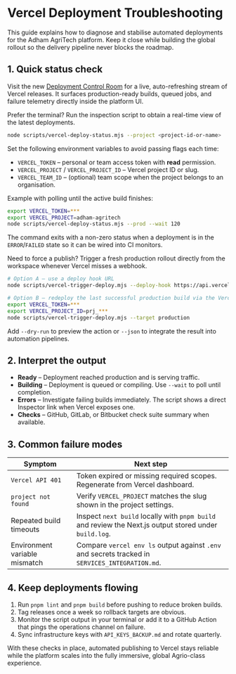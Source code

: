 # Vercel Deployment Troubleshooting

This guide explains how to diagnose and stabilise automated deployments for the Adham AgriTech platform. Keep it close while building the global rollout so the delivery pipeline never blocks the roadmap.

## 1. Quick status check

Visit the new [Deployment Control Room](/ops/deployments) for a live, auto-refreshing stream of Vercel releases. It surfaces production-ready builds, queued jobs, and failure telemetry directly inside the platform UI.

Prefer the terminal? Run the inspection script to obtain a real-time view of the latest deployments.

```bash
node scripts/vercel-deploy-status.mjs --project <project-id-or-name>
```

Set the following environment variables to avoid passing flags each time:

- `VERCEL_TOKEN` – personal or team access token with **read** permission.
- `VERCEL_PROJECT` / `VERCEL_PROJECT_ID` – Vercel project ID or slug.
- `VERCEL_TEAM_ID` – (optional) team scope when the project belongs to an organisation.

Example with polling until the active build finishes:

```bash
export VERCEL_TOKEN=***
export VERCEL_PROJECT=adham-agritech
node scripts/vercel-deploy-status.mjs --prod --wait 120
```

The command exits with a non-zero status when a deployment is in the `ERROR`/`FAILED` state so it can be wired into CI monitors.

Need to force a publish? Trigger a fresh production rollout directly from the workspace whenever Vercel misses a webhook.

```bash
# Option A – use a deploy hook URL
node scripts/vercel-trigger-deploy.mjs --deploy-hook https://api.vercel.com/v1/integrations/deploy/... 

# Option B – redeploy the last successful production build via the Vercel API
export VERCEL_TOKEN=***
export VERCEL_PROJECT_ID=prj_***
node scripts/vercel-trigger-deploy.mjs --target production
```

Add `--dry-run` to preview the action or `--json` to integrate the result into automation pipelines.

## 2. Interpret the output

- **Ready** – Deployment reached production and is serving traffic.
- **Building** – Deployment is queued or compiling. Use `--wait` to poll until completion.
- **Errors** – Investigate failing builds immediately. The script shows a direct Inspector link when Vercel exposes one.
- **Checks** – GitHub, GitLab, or Bitbucket check suite summary when available.

## 3. Common failure modes

| Symptom | Next step |
| --- | --- |
| `Vercel API 401` | Token expired or missing required scopes. Regenerate from Vercel dashboard. |
| `project not found` | Verify `VERCEL_PROJECT` matches the slug shown in the project settings. |
| Repeated build timeouts | Inspect `next build` locally with `pnpm build` and review the Next.js output stored under `build.log`. |
| Environment variable mismatch | Compare `vercel env ls` output against `.env` and secrets tracked in `SERVICES_INTEGRATION.md`. |

## 4. Keep deployments flowing

1. Run `pnpm lint` and `pnpm build` before pushing to reduce broken builds.
2. Tag releases once a week so rollback targets are obvious.
3. Monitor the script output in your terminal or add it to a GitHub Action that pings the operations channel on failure.
4. Sync infrastructure keys with `API_KEYS_BACKUP.md` and rotate quarterly.

With these checks in place, automated publishing to Vercel stays reliable while the platform scales into the fully immersive, global Agrio-class experience.
